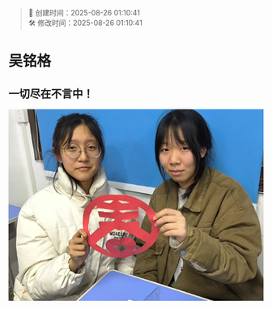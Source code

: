 <!-- timestamp inserted -->
> 📄 创建时间：2025-08-26 01:10:41  
> 🛠️ 修改时间：2025-08-26 01:10:41

# 吴铭格

## 一切尽在不言中！

![alt text](image-2.png)